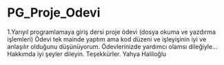 # PG_Proje_Odevi
1.Yarıyıl programlamaya giriş dersi proje ödevi (dosya okuma ve yazdırma işlemleri)
Ödevi tek mainde yaptım ama kod düzeni ve işleyişinin iyi ve anlaşılır olduğunu düşünüyorum.
Ödevlerinizde yardımcı olamsı dileğiyle...
Hakkımda iyi şeyler dileyin. 
Teşekkürler.
Yahya Haliloğlu
